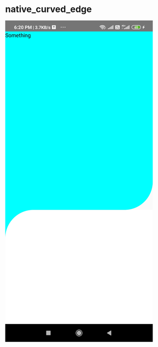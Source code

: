 # native_curved_edge


![](https://github.com/3vilbird/native_curved_edge/blob/master/Screenshot_2020-09-01-18-20-35-501_com.navigationsetup.jpg)
